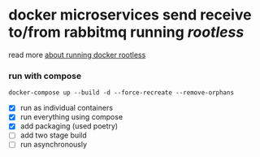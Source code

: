 # docker microservices send receive to/from rabbitmq running <ubuntu rootless>*rootless*

read more [about running docker rootless](https://docs.docker.com/engine/security/rootless/)
### run with compose 
`docker-compose up --build -d --force-recreate --remove-orphans`

- [x] run as individual containers
- [x] run everything using compose
- [x] add packaging (used poetry) 
- [ ] add two stage build
- [ ] run asynchronously  
